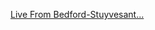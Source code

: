 ---
layout: post
wordpress_id: 512
wordpress_url: http://noesbueno.com/archives/512
date: '2010-03-10 12:58:22 -0600'
date_gmt: '2010-03-10 17:58:22 -0600'
body: |
  <p><a href="http://www.thehighdefinite.com/2010/03/live-from-bedford%e2%80%93stuyvesant-the-livest-one/">Live From Bedford-Stuyvesant...</a></p>
---